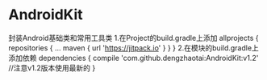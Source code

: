 # AndroidKit
封装Android基础类和常用工具类
1.在Project的build.gradle上添加
	allprojects {
		repositories {
			...
			maven { url 'https://jitpack.io' }
		}
	}
2.在模块的build.gradle上添加依赖
	dependencies {
	        compile 'com.github.dengzhaotai:AndroidKit:v1.2'  //注意v1.2版本使用最新的
	}
